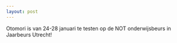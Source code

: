 ```yaml
---
layout: post
---
```


Otomori is van 24-28 januari te testen op de NOT onderwijsbeurs in Jaarbeurs Utrecht!